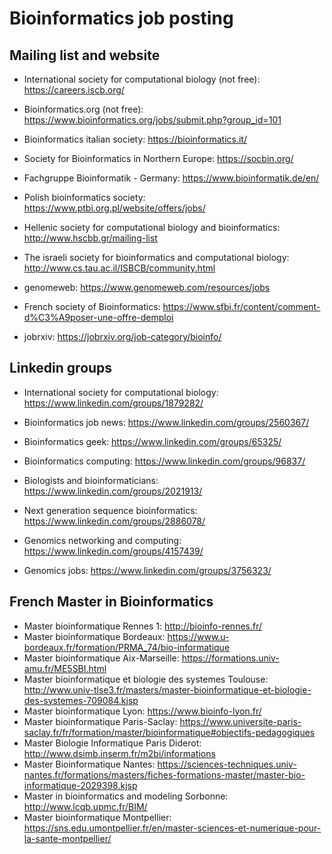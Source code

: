 # Bioinformatics job posting


## Mailing list and website

  + International society for computational biology (not free): https://careers.iscb.org/

  + Bioinformatics.org (not free): https://www.bioinformatics.org/jobs/submit.php?group_id=101
  
  + Bioinformatics italian society: https://bioinformatics.it/
  
  + Society for Bioinformatics in Northern Europe: https://socbin.org/

  + Fachgruppe Bioinformatik - Germany: https://www.bioinformatik.de/en/
  
  + Polish bioinformatics society: https://www.ptbi.org.pl/website/offers/jobs/
  
  + Hellenic society for computational biology and bioinformatics: http://www.hscbb.gr/mailing-list
  
  + The israeli society for bioinformatics and computational biology: http://www.cs.tau.ac.il/ISBCB/community.html
  
  + genomeweb: https://www.genomeweb.com/resources/jobs
  
  + French society of Bioinformatics: https://www.sfbi.fr/content/comment-d%C3%A9poser-une-offre-demploi
  
  + jobrxiv: https://jobrxiv.org/job-category/bioinfo/
  
## Linkedin groups

  + International society for computational biology: https://www.linkedin.com/groups/1879282/
  
  + Bioinformatics job news: https://www.linkedin.com/groups/2560367/
  
  + Bioinformatics geek: https://www.linkedin.com/groups/65325/
  
  + Bioinformatics computing: https://www.linkedin.com/groups/96837/
  
  + Biologists and bioinformaticians: https://www.linkedin.com/groups/2021913/
  
  + Next generation sequence bioinformatics: https://www.linkedin.com/groups/2886078/
  
  + Genomics networking and computing: https://www.linkedin.com/groups/4157439/
  
  + Genomics jobs: https://www.linkedin.com/groups/3756323/

## French Master in Bioinformatics

  + Master bioinformatique Rennes 1: http://bioinfo-rennes.fr/
  + Master bioinformatique Bordeaux: https://www.u-bordeaux.fr/formation/PRMA_74/bio-informatique
  + Master bioinformatique Aix-Marseille: https://formations.univ-amu.fr/ME5SBI.html
  + Master bioinformatique et biologie des systemes Toulouse: http://www.univ-tlse3.fr/masters/master-bioinformatique-et-biologie-des-systemes-709084.kjsp
  + Master bioinformatique Lyon: https://www.bioinfo-lyon.fr/
  + Master bioinformatique Paris-Saclay: https://www.universite-paris-saclay.fr/fr/formation/master/bioinformatique#objectifs-pedagogiques
  + Master Biologie Informatique Paris Diderot: http://www.dsimb.inserm.fr/m2bi/informations
  + Master Bioinformatique Nantes: https://sciences-techniques.univ-nantes.fr/formations/masters/fiches-formations-master/master-bio-informatique-2029398.kjsp
  + Master in bioinformatics and modeling Sorbonne: http://www.lcqb.upmc.fr/BIM/
  + Master bioinformatique Montpellier: https://sns.edu.umontpellier.fr/en/master-sciences-et-numerique-pour-la-sante-montpellier/
